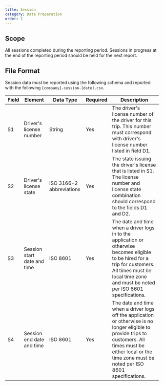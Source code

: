 ```yaml
---
title: Session
category: Data Preparation
order: 2
---
```


## Scope

All sessions completed during the reporting period.  Sessions in progress at the end of the reporting period should be held for the next report.

## File Format

Session data must be reported using the following schema and reported with the following `[company]-session-[date].csv`.

| Field | Element                     | Data Type                | Required | Description                                                                                                                                                                                                           | 
|-------|-----------------------------|--------------------------|----------|-----------------------------------------------------------------------------------------------------------------------------------------------------------------------------------------------------------------------| 
| S1    | Driver's license number     | String                   | Yes      | The driver's license number of the driver for this trip. This number must correspond with driver's license number listed in field D1.                                                                                 | 
| S2    | Driver's license state      | ISO 3166-2 abbreviations | Yes      | The state issuing the driver's license that is listed in S1. The license number and license state combination should correspond to the fields D1 and D2.                                                              | 
| S3    | Session start date and time | ISO 8601                 | Yes      | The date and time when a driver logs in to the application or otherwise becomes eligible to be hired for a trip for customers. All times must be local time zone and must be noted per ISO 8601 specifications.       | 
| S4    | Session end date and time   | ISO 8601                 | Yes      | The date and time when a driver logs off the application or otherwise is no longer eligible to provide trips to customers. All times must be either local or the time zone must be noted per ISO 8601 specifications. | 
